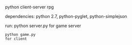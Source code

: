 python client-server rpg

dependencies: python 2.7, python-pyglet, python-simplejson

run:
    python server.py
    for game server
    
    python game.py
    for client
